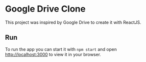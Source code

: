 # Google Drive Clone

This project was inspired by Google Drive to create it with ReactJS.

## Run

To run the app you can start it with `npm start` and open [http://localhost:3000](http://localhost:3000) to view it in your browser.
